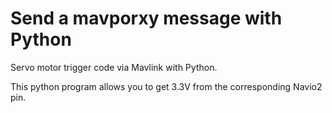 # Send a mavporxy message with Python
Servo motor trigger code via Mavlink with Python.

This python program allows you to get 3.3V from the corresponding Navio2 pin.
